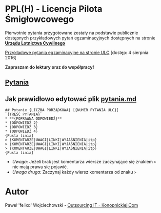 # PPL(H) - Licencja Pilota Śmigłowcowego
Pierwotnie pytania przygotowane zostały na podstawie publicznie dostępnych przykładowych pytań egzaminacyjnych dostępnych na stronie [**Urzędu Lotnictwa Cywilnego**](http://www.ulc.gov.pl)

[Przykładowe pytania egzaminacyjne na stronie ULC](http://www.ulc.gov.pl/pl/personel-lotniczy/komisja-egzaminacyjna/egzaminy-teoretyczne/3956-przykladowe-pytania-egzaminacyjne) [dostęp: 4 sierpnia 2016]

**Zapraszam do lektury oraz do współpracy!**

## [Pytania](pytania.md)

## Jak prawidłowo edytować plik [**pytania.md**](pytania.md)

```
## Pytanie {LICZBA PORZĄDKOWA} [{NUMER PYTANIA ULC}]
`{TREŚĆ PYTANIA}`
* **{POPRAWNA ODPOWIEDŹ}**
* {ODPOWIEDŹ 2}
* {ODPOWIEDŹ 3}
* {ODPOWIEDŹ 4}
{Pusta linia}
> {KOMENTARZE|UWAGI|LINKI|WYJAŚNIENIA|itp}  
> {KOMENTARZE|UWAGI|LINKI|WYJAŚNIENIA|itp}
> {KOMENTARZE|UWAGI|LINKI|WYJAŚNIENIA|itp}
{Pusta linia}
```

* *Uwaga:* Jeżeli brak jest komentarza wiersze zaczynające się znakiem `>` nie mają prawa się pojawić.
* *Uwaga druga:* Zaczynaj każdy wiersz komentarza od znaku `>`


# Autor
Paweł 'felixd' Wojciechowski - [Outsourcing IT - Konopnickiej.Com](http://www.konopnickiej.com)
